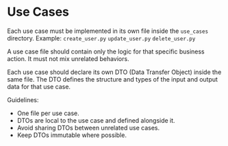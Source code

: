# Use Cases

Each use case must be implemented in its own file inside the `use_cases` directory.
Example:
`create_user.py`
`update_user.py`
`delete_user.py`

A use case file should contain only the logic for that specific business action.
It must not mix unrelated behaviors.

Each use case should declare its own DTO (Data Transfer Object) inside the same file.
The DTO defines the structure and types of the input and output data for that use case.

Guidelines:

- One file per use case.
- DTOs are local to the use case and defined alongside it.
- Avoid sharing DTOs between unrelated use cases.
- Keep DTOs immutable where possible.
